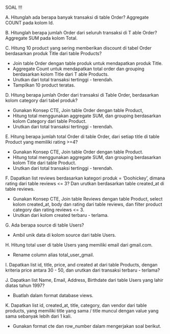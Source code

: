 SOAL !!!

A. Hitunglah ada berapa banyak transaksi di table Order? Aggregate COUNT pada kolom Id.

B. Hitunglah berapa jumlah Order dari seluruh transaksi di T able Order? Aggregate SUM pada kolom Total.

C. Hitung 10 product yang sering memberikan discount di tabel Order berdasarkan produk Title dari table Products?
- Join table Order dengan table produk untuk mendapatkan produk Title.
- Aggregate Count untuk mendapatkan total order dan grouping berdasarkan kolom Title dari T able Products. 
- Urutkan dari total transaksi tertinggi - terendah.
- Tampilkan 10 product teratas.

D. Hitung berapa jumlah Order dari transaksi di Table Order, berdasarkan kolom category dari tabel produk?
- Gunakan Konsep CTE, Join table Order dengan table Product, 
- Hitung total menggunakan aggregate SUM, dan grouping berdasarkan kolom Category dari table Product. 
- Urutkan dari total transaksi tertinggi - terendah.

E. Hitung berapa jumlah total Order di table Order, dari setiap title di table Product yang memiliki rating >=4?
- Gunakan Konsep CTE, Join table Order dengan table Product. 
- Hitung total menggunakan aggregate SUM, dan grouping berdasarkan kolom Title dari table Product. 
- Urutkan dari total transaksi tertinggi - terendah.

F. Dapatkan list reviews berdasarkan kategori produk = ‘Doohickey’, dimana rating dari table reviews <= 3? Dan urutkan berdasarkan table created_at di table reviews.
- Gunakan Konsep CTE, Join table Reviews dengan table Product, select kolom created_at, body dan rating dari table reviews, dan filter product category dan rating reviews <= 3. 
- Urutkan dari kolom created terbaru - terlama.

G. Ada berapa source di table Users?
- Ambil unik data di kolom source dari table Users.

H. Hitung total user di table Users yang memiliki email dari gmail.com.
- Rename column alias total_user_gmail.

I. Dapatkan list id, title, price, and created at dari table Products, dengan kriteria price antara 30 - 50, dan urutkan dari transaksi terbaru - terlama?

J. Dapatkan list Name, Email, Address, Birthdate dari table Users yang lahir diatas tahun 1997? 
- Buatlah dalam format database views.

K. Dapatkan list id, created_at, title, category, dan vendor dari table products, yang memiliki title yang sama / title muncul dengan value yang sama sebanyak lebih dari 1 kali.
- Gunakan format cte dan row_number dalam mengerjakan soal berikut.
